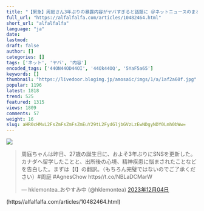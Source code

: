 ```yaml
---
title: "【緊急】周庭さん3年ぶりの暴露内容がヤバすぎると話題に ＠ネットニュースのまとめ"
full_url: "https://alfalfalfa.com/articles/10482464.html"
short_url: "alfalfalfa"
language: "ja"
date: 
lastmod: 
draft: false
author: []
categories: []
tags: ['ネット', 'ヤバ', '内容']
encoded_tags: ['44ON44OD44OI', '44Ok44OQ', '5YaF5a65']
keywords: []
thumbnail: "https://livedoor.blogimg.jp/amosaic/imgs/1/a/1af2a60f.jpg"
popular: 1196
latest: 1818
trend: 525
featured: 1315
views: 1809
comments: 57
weight: 16
slug: aHR0cHMvL2FsZmFsZmFsZmEuY29tL2FydGljbGVzLzEwNDgyNDY0Lmh0bWw=
---
```


![](https://livedoor.blogimg.jp/amosaic/imgs/1/a/1af2a60f.jpg)

<blockquote class='twitter-tweet'><p lang='ja' dir='ltr'>周庭ちゃんは昨日、27歳の誕生日に、およそ3年ぶりにSNSを更新した。カナダへ留学したことと、出所後の心境、精神疾患に悩まされたことなどを告白した。まずは【I】の翻訳。（もちろん完璧ではないのでご了承ください）#周庭 #AgnesChow https//t.co/NBLaDCMarW</p>— hklemontea_おやすみ中 (@hklemontea) <a href='https//twitter.com/hklemontea/status/1731443964119797809' target='_blank' rel='nofollow'>2023年12月04日</a></blockquote> 

(https//alfalfalfa.com/articles/10482464.html)
